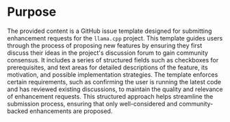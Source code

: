 # Purpose
The provided content is a GitHub issue template designed for submitting enhancement requests for the `llama.cpp` project. This template guides users through the process of proposing new features by ensuring they first discuss their ideas in the project's discussion forum to gain community consensus. It includes a series of structured fields such as checkboxes for prerequisites, and text areas for detailed descriptions of the feature, its motivation, and possible implementation strategies. The template enforces certain requirements, such as confirming the user is running the latest code and has reviewed existing discussions, to maintain the quality and relevance of enhancement requests. This structured approach helps streamline the submission process, ensuring that only well-considered and community-backed enhancements are proposed.
